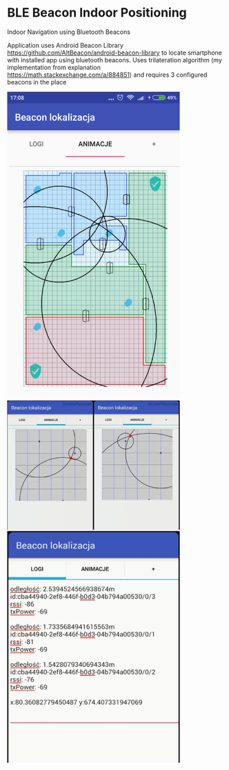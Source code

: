 # BLE Beacon Indoor Positioning

Indoor Navigation using Bluetooth Beacons <br>

Application uses Android Beacon Library <a href="https://github.com/AltBeacon/android-beacon-library">https://github.com/AltBeacon/android-beacon-library</a> 
to locate smartphone with installed app using bluetooth beacons. Uses trilateration algorithm (my implementation from explanation <a href="https://math.stackexchange.com/a/884851">https://math.stackexchange.com/a/884851</a>)
and requires 3 configured beacons in the place

<img src="https://raw.githubusercontent.com/andreyukD/BLE-Beacon-Indoor-Positioning/master/readme_assets/1.png" width="400">
<img src="https://raw.githubusercontent.com/andreyukD/BLE-Beacon-Indoor-Positioning/master/readme_assets/2.png" width="400">
<img src="https://raw.githubusercontent.com/andreyukD/BLE-Beacon-Indoor-Positioning/master/readme_assets/3.png" width="400">

